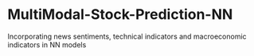 # MultiModal-Stock-Prediction-NN
Incorporating news sentiments, technical indicators and macroeconomic indicators in NN models 
